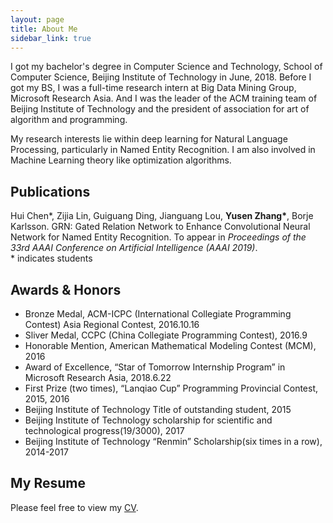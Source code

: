 ```yaml
---
layout: page
title: About Me
sidebar_link: true
---
```


I got my bachelor's degree in Computer Science and Technology, School of Computer Science, Beijing Institute of Technology in June, 2018. Before I got my BS, I was a full-time research intern at Big Data Mining Group, Microsoft Research Asia. And I was the leader of the ACM training team of Beijing Institute of Technology and the president of association for art of algorithm and programming.

My research interests lie within deep learning for Natural Language Processing, particularly in Named Entity Recognition. I am also involved in Machine Learning theory like optimization algorithms.

## Publications
Hui Chen\*, Zijia Lin, Guiguang Ding, Jianguang Lou, **Yusen Zhang\***, Borje Karlsson. GRN: Gated Relation Network to Enhance Convolutional Neural Network for Named Entity Recognition. To appear in *Proceedings of the 33rd AAAI Conference on Artificial Intelligence (AAAI 2019)*.
<br>\* indicates students

## Awards & Honors
+ Bronze Medal, ACM-ICPC (International Collegiate Programming Contest) Asia Regional Contest, 2016.10.16
+ Sliver Medal, CCPC (China Collegiate Programming Contest), 2016.9
+ Honorable Mention, American Mathematical Modeling Contest (MCM), 2016
+ Award of Excellence, “Star of Tomorrow Internship Program” in Microsoft Research Asia, 2018.6.22
+ First Prize (two times), “Lanqiao Cup” Programming Provincial Contest, 2015, 2016
+ Beijing Institute of Technology Title of outstanding student, 2015
+ Beijing Institute of Technology scholarship for scientific and technological progress(19/3000), 2017
+ Beijing Institute of Technology “Renmin” Scholarship(six times in a row), 2014-2017

## My Resume
Please feel free to view my <a href="/_screenshots/1.png">CV</a>.